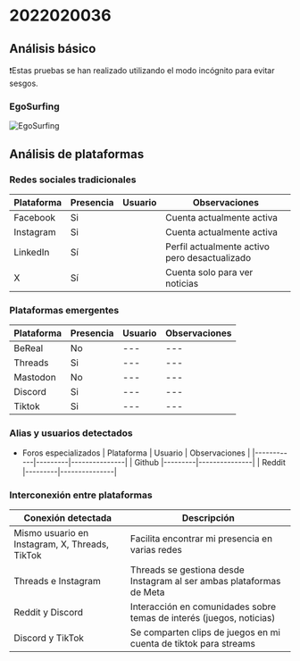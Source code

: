 # 2022020036

## Análisis básico

❗Estas pruebas se han realizado utilizando el modo incógnito para evitar sesgos.

### EgoSurfing

![EgoSurfing](/investigaciones/individual/2022020036/EgoSurfing.png)

## Análisis de plataformas

### Redes sociales tradicionales

| Plataforma | Presencia | Usuario               | Observaciones                                 |
| ---------- | --------- | --------------------- | --------------------------------------------- |
| Facebook   | Si        |                       | Cuenta actualmente activa                     |
| Instagram  | Si        |                       | Cuenta actualmente activa                     |
| LinkedIn   | Sí        |                       | Perfil actualmente activo pero desactualizado |
| X          | Sí        |                       | Cuenta solo para ver noticias                 |

### Plataformas emergentes

| Plataforma | Presencia | Usuario  | Observaciones                                   |
| ---------- | --------- | -------- | ----------------------------------------------- |
| BeReal     | No        | ---      | ---                                             |
| Threads    | Si        | ---      | ---                                             |
| Mastodon   | No        | ---      | ---                                             |
| Discord    | Si        | ---      | ---                                             |
| Tiktok     | Si        | ---      | ---                                             |

### Alias y usuarios detectados

- Foros especializados
  | Plataforma | Usuario | Observaciones |
  |------------|---------|---------------|
  | Github |---------|---------------|
  | Reddit |---------|---------------|

### Interconexión entre plataformas

| Conexión detectada                             | Descripción                                                          |
| ---------------------------------------------- | -------------------------------------------------------------------- |
| Mismo usuario en Instagram, X, Threads, TikTok | Facilita encontrar mi presencia en varias redes                      |
| Threads e Instagram                            | Threads se gestiona desde Instagram al ser ambas plataformas de Meta |
| Reddit y Discord                               | Interacción en comunidades sobre temas de interés (juegos, noticias) |
| Discord y TikTok                               | Se comparten clips de juegos en mi cuenta de tiktok para streams     |
